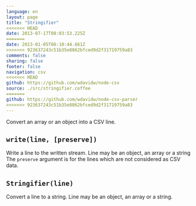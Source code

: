 ```yaml
---
language: en
layout: page
title: "Stringifier"
<<<<<<< HEAD
date: 2013-07-17T08:03:53.225Z
=======
date: 2013-01-05T06:10:44.661Z
>>>>>>> 923637243c51b35e8862bfced9d2f31719759a83
comments: false
sharing: false
footer: false
navigation: csv
<<<<<<< HEAD
github: https://github.com/wdavidw/node-csv
source: ./src/stringifier.coffee
=======
github: https://github.com/wdavidw/node-csv-parser
>>>>>>> 923637243c51b35e8862bfced9d2f31719759a83
---
```



Convert an array or an object into a CSV line.   

<a name="write"></a>
`write(line, [preserve])`
-------------------------

Write a line to the written stream. Line may be an object, an array or a string
The `preserve` argument is for the lines which are not considered as CSV data.   


<a name="Stringifier"></a>
`Stringifier(line)`
-------------------

Convert a line to a string. Line may be an object, an array or a string.

